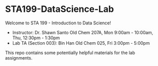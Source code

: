 # STA199-DataScience-Lab
Welcome to STA 199 - Introduction to Data Science!
  - Instructor: Dr. Shawn Santo 
                Old Chem 207A, Mon 9:00am - 10:00am, Thu, 12:30pm - 1:30pm
  - Lab TA (Section 003): Bin Han
                          Old Chem 025, Fri 3:00pm - 5:00pm

This repo contains some potentially helpful materials for the lab assignments.
